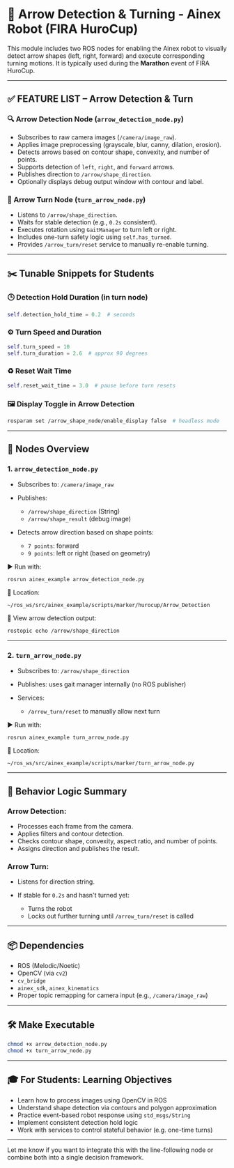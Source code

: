 # 🎯 Arrow Detection & Turning - Ainex Robot (FIRA HuroCup)

This module includes two ROS nodes for enabling the Ainex robot to visually detect arrow shapes (left, right, forward) and execute corresponding turning motions. It is typically used during the **Marathon** event of FIRA HuroCup.

---

## ✅ FEATURE LIST – Arrow Detection & Turn

### 🔍 Arrow Detection Node (`arrow_detection_node.py`)

* Subscribes to raw camera images (`/camera/image_raw`).
* Applies image preprocessing (grayscale, blur, canny, dilation, erosion).
* Detects arrows based on contour shape, convexity, and number of points.
* Supports detection of `left`, `right`, and `forward` arrows.
* Publishes direction to `/arrow/shape_direction`.
* Optionally displays debug output window with contour and label.

### 🔄 Arrow Turn Node (`turn_arrow_node.py`)

* Listens to `/arrow/shape_direction`.
* Waits for stable detection (e.g., `0.2s` consistent).
* Executes rotation using `GaitManager` to turn left or right.
* Includes one-turn safety logic using `self.has_turned`.
* Provides `/arrow_turn/reset` service to manually re-enable turning.

---

## ✂️ Tunable Snippets for Students

### 🕒 Detection Hold Duration (in turn node)

```python
self.detection_hold_time = 0.2  # seconds
```

### ⚙️ Turn Speed and Duration

```python
self.turn_speed = 10
self.turn_duration = 2.6  # approx 90 degrees
```

### ♻️ Reset Wait Time

```python
self.reset_wait_time = 3.0  # pause before turn resets
```

### 🖼️ Display Toggle in Arrow Detection

```bash
rosparam set /arrow_shape_node/enable_display false  # headless mode
```

---

## 🚀 Nodes Overview

### 1. `arrow_detection_node.py`

* Subscribes to: `/camera/image_raw`
* Publishes:

  * `/arrow/shape_direction` (String)
  * `/arrow/shape_result` (debug image)
* Detects arrow direction based on shape points:

  * `7 points`: forward
  * `9 points`: left or right (based on geometry)

▶️ Run with:

```bash
rosrun ainex_example arrow_detection_node.py
```

📂 Location:

```
~/ros_ws/src/ainex_example/scripts/marker/hurocup/Arrow_Detection
```

💬 View arrow detection output:

```bash
rostopic echo /arrow/shape_direction
```

---

### 2. `turn_arrow_node.py`

* Subscribes to: `/arrow/shape_direction`
* Publishes: uses gait manager internally (no ROS publisher)
* Services:

  * `/arrow_turn/reset` to manually allow next turn

▶️ Run with:

```bash
rosrun ainex_example turn_arrow_node.py
```

📂 Location:

```
~/ros_ws/src/ainex_example/scripts/marker/turn_arrow_node.py
```

---

## 🧠 Behavior Logic Summary

### Arrow Detection:

* Processes each frame from the camera.
* Applies filters and contour detection.
* Checks contour shape, convexity, aspect ratio, and number of points.
* Assigns direction and publishes the result.

### Arrow Turn:

* Listens for direction string.
* If stable for `0.2s` and hasn't turned yet:

  * Turns the robot
  * Locks out further turning until `/arrow_turn/reset` is called

---

## 📦 Dependencies

* ROS (Melodic/Noetic)
* OpenCV (via `cv2`)
* `cv_bridge`
* `ainex_sdk`, `ainex_kinematics`
* Proper topic remapping for camera input (e.g., `/camera/image_raw`)

---

## 🛠 Make Executable

```bash
chmod +x arrow_detection_node.py
chmod +x turn_arrow_node.py
```

---

## 🎓 For Students: Learning Objectives

* Learn how to process images using OpenCV in ROS
* Understand shape detection via contours and polygon approximation
* Practice event-based robot response using `std_msgs/String`
* Implement consistent detection hold logic
* Work with services to control stateful behavior (e.g. one-time turns)

---

Let me know if you want to integrate this with the line-following node or combine both into a single decision framework.

